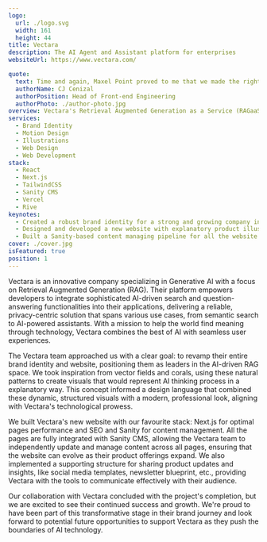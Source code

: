 ```yaml
---
logo:
  url: ./logo.svg
  width: 161
  height: 44
title: Vectara
description: The AI Agent and Assistant platform for enterprises
websiteUrl: https://www.vectara.com/

quote:
  text: Time and again, Maxel Point proved to me that we made the right choice to entrust them with our rebrand. Their collaborative approach, organization, and creative process was excellent, but what I enjoyed most was their commitment to over-deliver!
  authorName: CJ Cenizal
  authorPosition: Head of Front-end Engineering
  authorPhoto: ./author-photo.jpg
overview: Vectara's Retrieval Augmented Generation as a Service (RAGaaS) platform empowers any developer to add AI Assistants and Agents to their applications. Accessing their powerful end-to-end platform through simple APIs keeps costs and implementation time surprisingly low.
services:
  - Brand Identity
  - Motion Design
  - Illustrations
  - Web Design
  - Web Development
stack:
  - React
  - Next.js
  - TailwindCSS
  - Sanity CMS
  - Vercel
  - Rive
keynotes:
  - Created a robust brand identity for a strong and growing company in the AI field
  - Designed and developed a new website with explanatory product illustrations
  - Built a Sanity-based content managing pipeline for all the website pages
cover: ./cover.jpg
isFeatured: true
position: 1
---
```


Vectara is an innovative company specializing in Generative AI with a focus on Retrieval Augmented Generation (RAG). Their platform empowers developers to integrate sophisticated AI-driven search and question-answering functionalities into their applications, delivering a reliable, privacy-centric solution that spans various use cases, from semantic search to AI-powered assistants. With a mission to help the world find meaning through technology, Vectara combines the best of AI with seamless user experiences.

The Vectara team approached us with a clear goal: to revamp their entire brand identity and website, positioning them as leaders in the AI-driven RAG space. We took inspiration from vector fields and corals, using these natural patterns to create visuals that would represent AI thinking process in a explanatory way. This concept informed a design language that combined these dynamic, structured visuals with a modern, professional look, aligning with Vectara's technological prowess.

We built Vectara's new website with our favourite stack: Next.js for optimal pages performance and SEO and Sanity for content management. All the pages are fully integrated with Sanity CMS, allowing the Vectara team to independently update and manage content across all pages, ensuring that the website can evolve as their product offerings expand. We also implemented a supporting structure for sharing product updates and insights, like social media templates, newsletter blueprint, etc., providing Vectara with the tools to communicate effectively with their audience.

Our collaboration with Vectara concluded with the project's completion, but we are excited to see their continued success and growth. We're proud to have been part of this transformative stage in their brand journey and look forward to potential future opportunities to support Vectara as they push the boundaries of AI technology.
